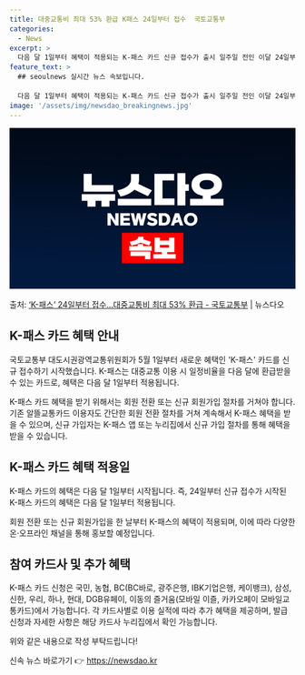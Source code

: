 ```yaml
---
title: 대중교통비 최대 53% 환급 K패스 24일부터 접수  국토교통부
categories:
  - News
excerpt: >
  다음 달 1일부터 혜택이 적용되는 K-패스 카드 신규 접수가 출시 일주일 전인 이달 24일부터 시작된다. 국…
feature_text: >
  ## seoulnews 실시간 뉴스 속보입니다.

  다음 달 1일부터 혜택이 적용되는 K-패스 카드 신규 접수가 출시 일주일 전인 이달 24일부터 시작된다. 국…
image: '/assets/img/newsdao_breakingnews.jpg'
---
```


![뉴스다오 속보](/assets/img/newsdao_breakingnews.jpg)

<p>출처: <a href="https://newsdao.kr/3641" rel="dofollow">‘K-패스’ 24일부터 접수…대중교통비 최대 53% 환급 - 국토교통부</a> | 뉴스다오</p>

<h2 data-ke-size="size26">K-패스 카드 혜택 안내</h2>
국토교통부 대도시권광역교통위원회가 5월 1일부터 새로운 혜택인 'K-패스' 카드를 신규 접수하기 시작했습니다. K-패스는 대중교통 이용 시 일정비율을 다음 달에 환급받을 수 있는 카드로, 혜택은 다음 달 1일부터 적용됩니다.

<p data-ke-size="size16">K-패스 카드 혜택을 받기 위해서는 회원 전환 또는 신규 회원가입 절차를 거쳐야 합니다. 기존 알뜰교통카드 이용자도 간단한 회원 전환 절차를 거쳐 계속해서 K-패스 혜택을 받을 수 있으며, 신규 가입자는 K-패스 앱 또는 누리집에서 신규 가입 절차를 통해 혜택을 받을 수 있습니다.</p>

<h2 data-ke-size="size24">K-패스 카드 혜택 적용일</h2>
K-패스 카드의 혜택은 다음 달 1일부터 시작됩니다. 즉, 24일부터 신규 접수가 시작된 K-패스 카드의 혜택은 다음 달 1일부터 적용됩니다.

<p data-ke-size="size16">회원 전환 또는 신규 회원가입을 한 날부터 K-패스의 혜택이 적용되며, 이에 따라 다양한 온·오프라인 채널을 통해 홍보할 예정입니다.</p>

<h2 data-ke-size="size24">참여 카드사 및 추가 혜택</h2>
K-패스 카드 신청은 국민, 농협, BC(BC바로, 광주은행, IBK기업은행, 케이뱅크), 삼성, 신한, 우리, 하나, 현대, DGB유페이, 이동의 즐거움(모바일 이즐, 카카오페이 모바일교통카드)에서 가능합니다. 각 카드사별로 이용 실적에 따라 추가 혜택을 제공하며, 발급 신청과 자세한 사항은 해당 카드사 누리집에서 확인 가능합니다.

위와 같은 내용으로 작성 부탁드립니다! 

신속 뉴스 바로가기 👉 <a href="https://newsdao.kr" rel="dofollow">https://newsdao.kr</a>


